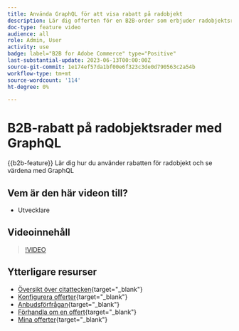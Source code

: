 ```yaml
---
title: Använda GraphQL för att visa rabatt på radobjekt
description: Lär dig offerten för en B2B-order som erbjuder radobjektsrabatt med GraphQL
doc-type: feature video
audience: all
role: Admin, User
activity: use
badge: label="B2B for Adobe Commerce" type="Positive"
last-substantial-update: 2023-06-13T00:00:00Z
source-git-commit: 1e174ef57da1bf00e6f323c3de0d790563c2a54b
workflow-type: tm+mt
source-wordcount: '114'
ht-degree: 0%

---
```


# B2B-rabatt på radobjektsrader med GraphQL

{{b2b-feature}}
Lär dig hur du använder rabatten för radobjekt och se värdena med GraphQL

## Vem är den här videon till?

- Utvecklare

## Videoinnehåll

>[!VIDEO](https://video.tv.adobe.com/v/3420419?learn=on)

## Ytterligare resurser

- [Översikt över citattecken](https://experienceleague.adobe.com/docs/commerce-admin/b2b/quotes/quotes.html){target="_blank"}
- [Konfigurera offerter](https://experienceleague.adobe.com/docs/commerce-admin/b2b/quotes/configure-quotes.html){target="_blank"}
- [Anbudsförfrågan](https://experienceleague.adobe.com/docs/commerce-admin/b2b/quotes/quote-request.html){target="_blank"}
- [Förhandla om en offert](https://experienceleague.adobe.com/docs/commerce-admin/b2b/quotes/quote-price-negotiation.html){target="_blank"}
- [Mina offerter](https://experienceleague.adobe.com/docs/commerce-admin/b2b/quotes/account-dashboard-my-quotes.html){target="_blank"}
